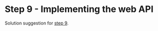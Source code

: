 # Step 9 - Implementing the web API

Solution suggestion for [step 9](https://github.com/nrkno/dotnetskolen/blob/main/README_EN.md#step-9---implementing-the-web-api).
